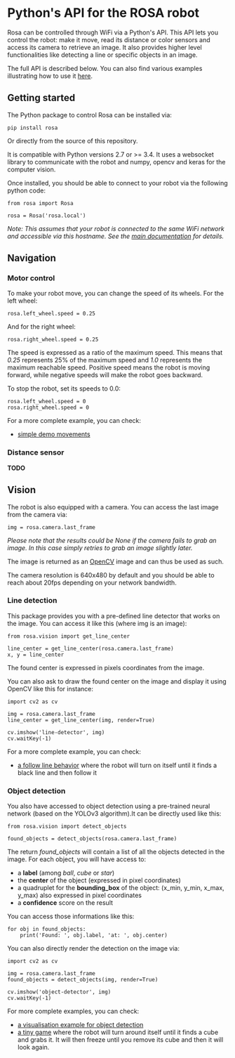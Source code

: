 # Python's API for the ROSA robot

Rosa can be controlled through WiFi via a Python's API. This API lets you control the robot: make it move, read its distance or color sensors and access its camera to retrieve an image. It also provides higher level functionalities like detecting a line or specific objects in an image.

The full API is described below. You can also find various examples illustrating how to use it [here](./examples).

## Getting started

The Python package to control Rosa can be installed via:

```
pip install rosa
```

Or directly from the source of this repository.

It is compatible with Python versions 2.7 or >= 3.4. It uses a websocket library to communicate with the robot and numpy, opencv and keras for the computer vision.

Once installed, you should be able to connect to your robot via the following python code:

```
from rosa import Rosa

rosa = Rosa('rosa.local')
```

*Note: This assumes that your robot is connected to the same WiFi network and accessible via this hostname. See the [main documentation](https://github.com/pollen-robotics/rosa) for details.*

## Navigation

### Motor control

To make your robot move, you can change the speed of its wheels. For the left wheel:

```
rosa.left_wheel.speed = 0.25
```

And for the right wheel:

```
rosa.right_wheel.speed = 0.25
```

The speed is expressed as a ratio of the maximum speed. This means that *0.25* represents 25% of the maximum speed and *1.0* represents the maximum reachable speed.
Positive speed means the robot is moving forward, while negative speeds will make the robot goes backward.

To stop the robot, set its speeds to 0.0:

```
rosa.left_wheel.speed = 0
rosa.right_wheel.speed = 0
```

For a more complete example, you can check:

* [simple demo movements](./examples/move.py)

### Distance sensor

**TODO**

## Vision

The robot is also equipped with a camera. You can access the last image from the camera via:

```
img = rosa.camera.last_frame
```

*Please note that the results could be None if the camera fails to grab an image. In this case simply retries to grab an image slightly later.*

The image is returned as an [OpenCV](https://opencv-python-tutroals.readthedocs.io/en/latest/py_tutorials/py_tutorials.html) image and can thus be used as such.

The camera resolution is 640x480 by default and you should be able to reach about 20fps depending on your network bandwidth.

### Line detection

This package provides you with a pre-defined line detector that works on the image. You can access it like this (where img is an image):

```
from rosa.vision import get_line_center

line_center = get_line_center(rosa.camera.last_frame)
x, y = line_center
```

The found center is expressed in pixels coordinates from the image.

You can also ask to draw the found center on the image and display it using OpenCV like this for instance:

```
import cv2 as cv

img = rosa.camera.last_frame
line_center = get_line_center(img, render=True)

cv.imshow('line-detector', img)
cv.waitKey(-1)
```

For a more complete example, you can check:

* [a follow line behavior](./examples/follow-line.py) where the robot will turn on itself until it finds a black line and then follow it

### Object detection

You also have accessed to object detection using a pre-trained neural network (based on the YOLOv3 algorithm).It can be directly used like this:

```
from rosa.vision import detect_objects

found_objects = detect_objects(rosa.camera.last_frame)
```

The return *found_objects* will contain a list of all the objects detected in the image. For each object, you will have access to:

* a **label** (among *ball*, *cube* or *star*)
* the **center** of the object (expressed in pixel coordinates)
* a quadruplet for the **bounding_box** of the object: (x_min, y_min, x_max, y_max) also expressed in pixel coordinates
* a **confidence** score on the result

You can access those informations like this:

```
for obj in found_objects:
    print('Found: ', obj.label, 'at: ', obj.center)
```

You can also directly render the detection on the image via:

```
import cv2 as cv

img = rosa.camera.last_frame
found_objects = detect_objects(img, render=True)

cv.imshow('object-detector', img)
cv.waitKey(-1)
```

For more complete examples, you can check:

* [a visualisation example for object detection](./examples/obj-detection-visu.py)
* [a tiny game](./examples/get-cube-and-freeze.py) where the robot will turn around itself until it finds a cube and grabs it. It will then freeze until you remove its cube and then it will look again.
